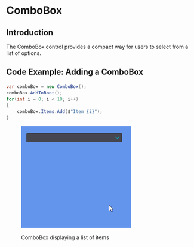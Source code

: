 # ComboBox

## Introduction

The ComboBox control provides a compact way for users to select from a list of options.

## Code Example: Adding a ComboBox

```csharp
var comboBox = new ComboBox();
comboBox.AddToRoot();
for(int i = 0; i < 10; i++)
{
    comboBox.Items.Add($"Item {i}");
}
```

<figure><img src="../../../../.gitbook/assets/27_07 29 52.gif" alt=""><figcaption><p>ComboBox displaying a list of items</p></figcaption></figure>

